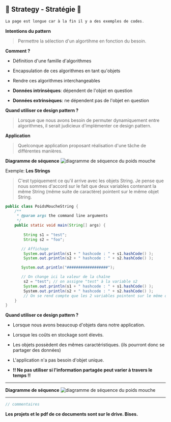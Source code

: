 🍃 Strategy - Stratégie 🍃
--------
```java
La page est longue car à la fin il y a des exemples de codes.
```
**Intentions du pattern**
> Permettre la sélection d'un algortihme en fonction du besoin.

**Comment ?**
- Définition d'une famille d'algorithmes
- Encapsulation de ces algorithmes en tant qu'objets
- Rendre ces algorithmes interchangeables

- **Données intrinsèques**: dépendent de l'objet en question

- **Données extrinsèques**: ne dépendent pas de l'objet en question

**Quand utiliser ce design pattern ?**
> Lorsque que nous avons besoin de permuter dynamiquement entre algorithmes, il serait judicieux d'implémenter ce design pattern. 

**Application**
> Quelconque application proposant réalisation d'une tâche de différentes manières.

**Diagramme de séquence**
![diagramme de séquence du poids mouche](https://image.noelshack.com/fichiers/2017/13/1490610078-strategysequencediagram.png)

Exemple: **Les Strings**
> C'est typiquement ce qu'il arrive avec les objets String. Je pense que nous sommes d'accord sur le fait que deux variables contenant la même String (même suite de caractère) pointent sur le même objet String.
```java
public class PoidsMoucheString {
    /**
     * @param args the command line arguments
     */
    public static void main(String[] args) {
        
        String s1 = "test";
        String s2 = "foo";

       // Affichage
        System.out.println(s1 + " hashcode : " + s1.hashCode() );
        System.out.println(s2 + " hashcode : " + s2.hashCode() );

       System.out.println("##################");

       // On change ici la valeur de la chaîne
        s2 = "test"; // on assigne "test" à la variable s2
        System.out.println(s1 + " hashcode : " + s1.hashCode() );
        System.out.println(s2 + " hashcode : " + s2.hashCode() );
        // On se rend compte que les 2 variables pointent sur le même objet 
    }   
}
```

**Quand utiliser ce design pattern ?**
- Lorsque nous avons beaucoup d'objets dans notre application.

- Lorsque les coûts en stockage sont élevés.

- Les objets possèdent des mêmes caractéristiques. (ils pourront donc se partager des données)

- L'application n'a pas besoin d'objet unique.

- **‼️ Ne pas utiliser si l'information partagée peut varier à travers le temps ‼️** 

--------

**Diagramme de séquence**
![diagramme de séquence du poids mouche](https://image.noelshack.com/fichiers/2017/13/1490603635-flyweight.png)

--------

```java
// commentaires
```

**Les projets et le pdf de ce documents sont sur le drive. Bises.**

